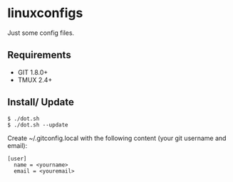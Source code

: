 linuxconfigs
============

Just some config files.

## Requirements
- GIT 1.8.0+
- TMUX 2.4+

## Install/ Update
```shell
$ ./dot.sh
$ ./dot.sh --update
```

Create ~/.gitconfig.local with the following content (your git username and email):
```
[user]
  name = <yourname>
  email = <youremail>
```
